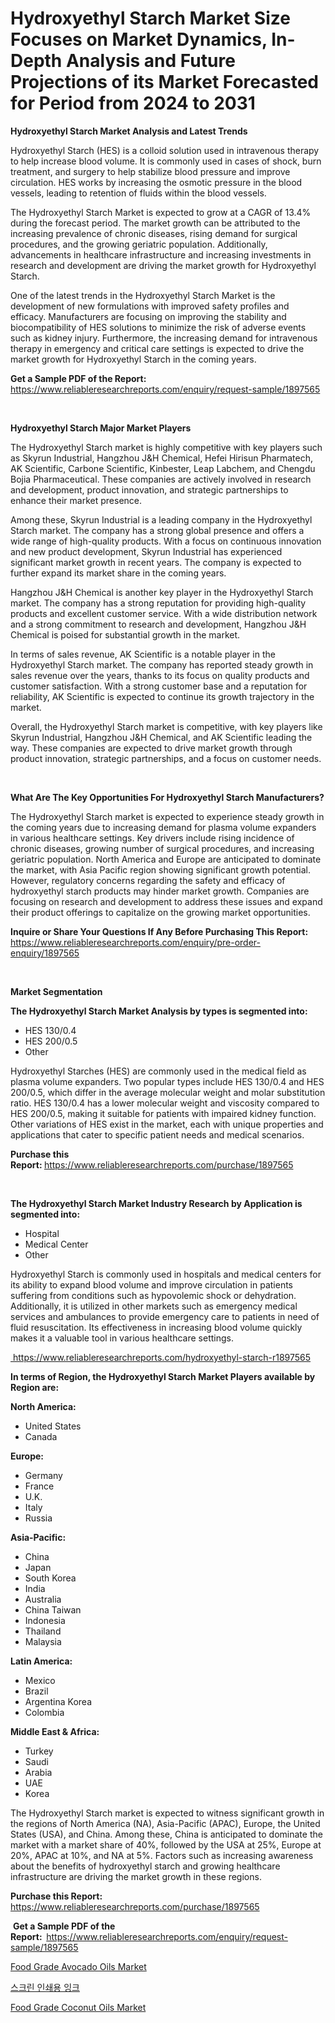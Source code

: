 <p><h1>Hydroxyethyl Starch Market Size Focuses on Market Dynamics, In-Depth Analysis and Future Projections of its Market Forecasted for Period from 2024 to 2031</h1></p><p><strong>Hydroxyethyl Starch Market Analysis and Latest Trends</strong></p>
<p><p>Hydroxyethyl Starch (HES) is a colloid solution used in intravenous therapy to help increase blood volume. It is commonly used in cases of shock, burn treatment, and surgery to help stabilize blood pressure and improve circulation. HES works by increasing the osmotic pressure in the blood vessels, leading to retention of fluids within the blood vessels.</p><p>The Hydroxyethyl Starch Market is expected to grow at a CAGR of 13.4% during the forecast period. The market growth can be attributed to the increasing prevalence of chronic diseases, rising demand for surgical procedures, and the growing geriatric population. Additionally, advancements in healthcare infrastructure and increasing investments in research and development are driving the market growth for Hydroxyethyl Starch.</p><p>One of the latest trends in the Hydroxyethyl Starch Market is the development of new formulations with improved safety profiles and efficacy. Manufacturers are focusing on improving the stability and biocompatibility of HES solutions to minimize the risk of adverse events such as kidney injury. Furthermore, the increasing demand for intravenous therapy in emergency and critical care settings is expected to drive the market growth for Hydroxyethyl Starch in the coming years.</p></p>
<p><strong>Get a Sample PDF of the Report:&nbsp;</strong> <a href="https://www.reliableresearchreports.com/enquiry/request-sample/1897565">https://www.reliableresearchreports.com/enquiry/request-sample/1897565</a></p>
<p>&nbsp;</p>
<p><strong>Hydroxyethyl Starch Major Market Players</strong></p>
<p><p>The Hydroxyethyl Starch market is highly competitive with key players such as Skyrun Industrial, Hangzhou J&H Chemical, Hefei Hirisun Pharmatech, AK Scientific, Carbone Scientific, Kinbester, Leap Labchem, and Chengdu Bojia Pharmaceutical. These companies are actively involved in research and development, product innovation, and strategic partnerships to enhance their market presence.</p><p>Among these, Skyrun Industrial is a leading company in the Hydroxyethyl Starch market. The company has a strong global presence and offers a wide range of high-quality products. With a focus on continuous innovation and new product development, Skyrun Industrial has experienced significant market growth in recent years. The company is expected to further expand its market share in the coming years.</p><p>Hangzhou J&H Chemical is another key player in the Hydroxyethyl Starch market. The company has a strong reputation for providing high-quality products and excellent customer service. With a wide distribution network and a strong commitment to research and development, Hangzhou J&H Chemical is poised for substantial growth in the market.</p><p>In terms of sales revenue, AK Scientific is a notable player in the Hydroxyethyl Starch market. The company has reported steady growth in sales revenue over the years, thanks to its focus on quality products and customer satisfaction. With a strong customer base and a reputation for reliability, AK Scientific is expected to continue its growth trajectory in the market.</p><p>Overall, the Hydroxyethyl Starch market is competitive, with key players like Skyrun Industrial, Hangzhou J&H Chemical, and AK Scientific leading the way. These companies are expected to drive market growth through product innovation, strategic partnerships, and a focus on customer needs.</p></p>
<p>&nbsp;</p>
<p><strong>What Are The Key Opportunities For Hydroxyethyl Starch Manufacturers?</strong></p>
<p><p>The Hydroxyethyl Starch market is expected to experience steady growth in the coming years due to increasing demand for plasma volume expanders in various healthcare settings. Key drivers include rising incidence of chronic diseases, growing number of surgical procedures, and increasing geriatric population. North America and Europe are anticipated to dominate the market, with Asia Pacific region showing significant growth potential. However, regulatory concerns regarding the safety and efficacy of hydroxyethyl starch products may hinder market growth. Companies are focusing on research and development to address these issues and expand their product offerings to capitalize on the growing market opportunities.</p></p>
<p><strong>Inquire or Share Your Questions If Any Before Purchasing This Report:</strong> <a href="https://www.reliableresearchreports.com/enquiry/pre-order-enquiry/1897565">https://www.reliableresearchreports.com/enquiry/pre-order-enquiry/1897565</a></p>
<p>&nbsp;</p>
<p><strong>Market Segmentation</strong></p>
<p><strong>The Hydroxyethyl Starch Market Analysis by types is segmented into:</strong></p>
<p><ul><li>HES 130/0.4</li><li>HES 200/0.5</li><li>Other</li></ul></p>
<p><p>Hydroxyethyl Starches (HES) are commonly used in the medical field as plasma volume expanders. Two popular types include HES 130/0.4 and HES 200/0.5, which differ in the average molecular weight and molar substitution ratio. HES 130/0.4 has a lower molecular weight and viscosity compared to HES 200/0.5, making it suitable for patients with impaired kidney function. Other variations of HES exist in the market, each with unique properties and applications that cater to specific patient needs and medical scenarios.</p></p>
<p><strong>Purchase this Report:&nbsp;</strong><a href="https://www.reliableresearchreports.com/purchase/1897565">https://www.reliableresearchreports.com/purchase/1897565</a></p>
<p>&nbsp;</p>
<p><strong>The Hydroxyethyl Starch Market Industry Research by Application is segmented into:</strong></p>
<p><ul><li>Hospital</li><li>Medical Center</li><li>Other</li></ul></p>
<p><p>Hydroxyethyl Starch is commonly used in hospitals and medical centers for its ability to expand blood volume and improve circulation in patients suffering from conditions such as hypovolemic shock or dehydration. Additionally, it is utilized in other markets such as emergency medical services and ambulances to provide emergency care to patients in need of fluid resuscitation. Its effectiveness in increasing blood volume quickly makes it a valuable tool in various healthcare settings.</p></p>
<p><a href="https://www.reliableresearchreports.com/hydroxyethyl-starch-r1897565">&nbsp;https://www.reliableresearchreports.com/hydroxyethyl-starch-r1897565</a></p>
<p><strong>In terms of Region, the Hydroxyethyl Starch Market Players available by Region are:</strong></p>
<p>
    <p> <strong> North America: </strong>
        <ul>
            <li>United States</li>
            <li>Canada</li>
        </ul>
        </p> 
    <p> <strong> Europe: </strong>
        <ul>
            <li>Germany</li>
            <li>France</li>
            <li>U.K.</li>
            <li>Italy</li>
            <li>Russia</li>
        </ul>
        </p> 
    <p> <strong> Asia-Pacific: </strong>
        <ul>
            <li>China</li>
            <li>Japan</li>
            <li>South Korea</li>
            <li>India</li>
            <li>Australia</li>
            <li>China Taiwan</li>
            <li>Indonesia</li>
            <li>Thailand</li>
            <li>Malaysia</li>
        </ul>
        </p> 
    <p> <strong> Latin America: </strong>
        <ul>
            <li>Mexico</li>
            <li>Brazil</li>
            <li>Argentina Korea</li>
            <li>Colombia</li>
        </ul>
        </p> 
    <p> <strong> Middle East & Africa: </strong>
        <ul>
            <li>Turkey</li>
            <li>Saudi</li>
            <li>Arabia</li>
            <li>UAE</li>
            <li>Korea</li>
        </ul>
    </p>
    </p>
<p><p>The Hydroxyethyl Starch market is expected to witness significant growth in the regions of North America (NA), Asia-Pacific (APAC), Europe, the United States (USA), and China. Among these, China is anticipated to dominate the market with a market share of 40%, followed by the USA at 25%, Europe at 20%, APAC at 10%, and NA at 5%. Factors such as increasing awareness about the benefits of hydroxyethyl starch and growing healthcare infrastructure are driving the market growth in these regions.</p></p>
<p><strong>Purchase this Report: </strong><a href="https://www.reliableresearchreports.com/purchase/1897565">https://www.reliableresearchreports.com/purchase/1897565</a></p>
<p>&nbsp;<strong>Get a Sample PDF of the Report:&nbsp;&nbsp;</strong><a href="https://www.reliableresearchreports.com/enquiry/request-sample/1897565">https://www.reliableresearchreports.com/enquiry/request-sample/1897565</a></p>
<p><strong></strong></p>
<p><p><a href="https://www.linkedin.com/pulse/food-grade-avocado-oils-market-size-reveals-best-marketing-nswec">Food Grade Avocado Oils Market</a></p><p><a href="https://medium.com/@bennyuigleyjks/%EC%8A%A4%ED%81%AC%EB%A6%B0-%ED%94%84%EB%A6%B0%ED%8C%85-%EC%8B%9C%EC%9E%A5%EC%9A%A9-%EB%A8%B9%EC%97%AC%EC%83%89-2031%EB%85%84%EA%B9%8C%EC%A7%80%EC%9D%98-%EC%B6%94%EC%9D%B4-%EC%98%88%EC%B8%A1-%EB%B0%8F-%EA%B2%BD%EC%9F%81-%EB%B6%84%EC%84%9D-c35ba55b6e33">스크린 인쇄용 잉크</a></p><p><a href="https://www.linkedin.com/pulse/food-grade-coconut-oils-market-size-cagr-trends-2024-2030-vqryc">Food Grade Coconut Oils Market</a></p></p>